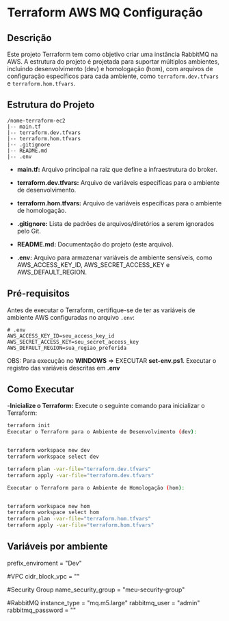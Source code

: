 # Terraform  AWS MQ Configuração

## Descrição

Este projeto Terraform tem como objetivo criar uma instância RabbitMQ na AWS. A estrutura do projeto é projetada para suportar múltiplos ambientes, incluindo desenvolvimento (dev) e homologação (hom), com arquivos de configuração específicos para cada ambiente, como `terraform.dev.tfvars` e `terraform.hom.tfvars`.

## Estrutura do Projeto

```
/nome-terraform-ec2
|-- main.tf
|-- terraform.dev.tfvars
|-- terraform.hom.tfvars
|-- .gitignore
|-- README.md
|-- .env
```

- **main.tf:** Arquivo principal na raiz que define a infraestrutura do broker.

- **terraform.dev.tfvars:** Arquivo de variáveis específicas para o ambiente de desenvolvimento.

- **terraform.hom.tfvars:** Arquivo de variáveis específicas para o ambiente de homologação.

- **.gitignore:** Lista de padrões de arquivos/diretórios a serem ignorados pelo Git.

- **README.md:** Documentação do projeto (este arquivo).

- **.env:** Arquivo para armazenar variáveis de ambiente sensíveis, como AWS_ACCESS_KEY_ID, AWS_SECRET_ACCESS_KEY e AWS_DEFAULT_REGION.

## Pré-requisitos

Antes de executar o Terraform, certifique-se de ter as variáveis de ambiente AWS configuradas no arquivo `.env`:

```env
# .env
AWS_ACCESS_KEY_ID=seu_access_key_id
AWS_SECRET_ACCESS_KEY=seu_secret_access_key
AWS_DEFAULT_REGION=sua_regiao_preferida
```

OBS: Para execução no **WINDOWS** => EXECUTAR **set-env.ps1**. Executar o registro das variáveis descritas em **.env**

## Como Executar

-**Inicialize o Terraform:**
Execute o seguinte comando para inicializar o Terraform:

```bash
terraform init
Executar o Terraform para o Ambiente de Desenvolvimento (dev):


terraform workspace new dev
terraform workspace select dev

terraform plan -var-file="terraform.dev.tfvars"
terraform apply -var-file="terraform.dev.tfvars"

Executar o Terraform para o Ambiente de Homologação (hom):


terraform workspace new hom
terraform workspace select hom
terraform plan -var-file="terraform.hom.tfvars"
terraform apply -var-file="terraform.hom.tfvars"
```


## Variáveis por ambiente
    
prefix_enviroment = "Dev"

#VPC
cidr_block_vpc = ""

#Security Group
name_security_group = "meu-security-group"

#RabbitMQ
instance_type     = "mq.m5.large"
rabbitmq_user     = "admin"
rabbitmq_password = ""
